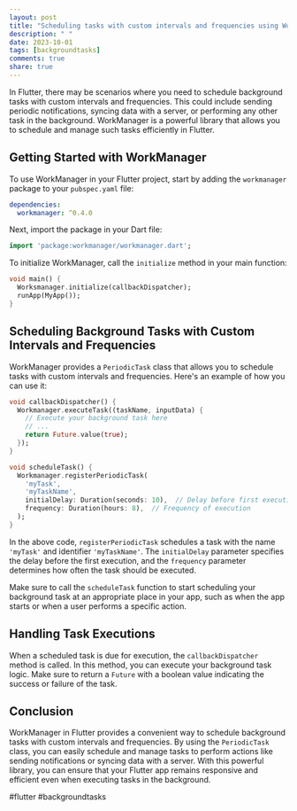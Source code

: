 ```yaml
---
layout: post
title: "Scheduling tasks with custom intervals and frequencies using WorkManager in Flutter"
description: " "
date: 2023-10-01
tags: [backgroundtasks]
comments: true
share: true
---
```


In Flutter, there may be scenarios where you need to schedule background tasks with custom intervals and frequencies. This could include sending periodic notifications, syncing data with a server, or performing any other task in the background. WorkManager is a powerful library that allows you to schedule and manage such tasks efficiently in Flutter.

## Getting Started with WorkManager

To use WorkManager in your Flutter project, start by adding the `workmanager` package to your `pubspec.yaml` file:

```yaml
dependencies:
  workmanager: ^0.4.0
```

Next, import the package in your Dart file:

```dart
import 'package:workmanager/workmanager.dart';
```

To initialize WorkManager, call the `initialize` method in your main function:

```dart
void main() {
  Worksmanager.initialize(callbackDispatcher);
  runApp(MyApp());
}
```

## Scheduling Background Tasks with Custom Intervals and Frequencies

WorkManager provides a `PeriodicTask` class that allows you to schedule tasks with custom intervals and frequencies. Here's an example of how you can use it:

```dart
void callbackDispatcher() {
  Workmanager.executeTask((taskName, inputData) {
    // Execute your background task here
    // ...
    return Future.value(true);
  });
}

void scheduleTask() {
  Workmanager.registerPeriodicTask(
    'myTask',
    'myTaskName',
    initialDelay: Duration(seconds: 10),  // Delay before first execution
    frequency: Duration(hours: 8),  // Frequency of execution
  );
}
```

In the above code, `registerPeriodicTask` schedules a task with the name `'myTask'` and identifier `'myTaskName'`. The `initialDelay` parameter specifies the delay before the first execution, and the `frequency` parameter determines how often the task should be executed.

Make sure to call the `scheduleTask` function to start scheduling your background task at an appropriate place in your app, such as when the app starts or when a user performs a specific action.

## Handling Task Executions

When a scheduled task is due for execution, the `callbackDispatcher` method is called. In this method, you can execute your background task logic. Make sure to return a `Future` with a boolean value indicating the success or failure of the task.

## Conclusion

WorkManager in Flutter provides a convenient way to schedule background tasks with custom intervals and frequencies. By using the `PeriodicTask` class, you can easily schedule and manage tasks to perform actions like sending notifications or syncing data with a server. With this powerful library, you can ensure that your Flutter app remains responsive and efficient even when executing tasks in the background.

#flutter #backgroundtasks